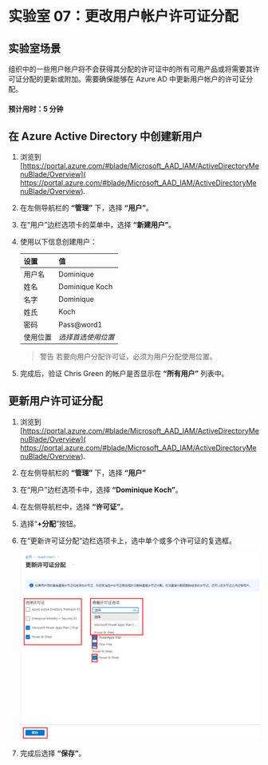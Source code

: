﻿---
lab:
    title: '07 - 更改用户帐户许可证分配'
    learning path: '01'
    module: '模块 02 - 创建、配置和管理标识'
---

# 实验室 07：更改用户帐户许可证分配

## 实验室场景

组织中的一些用户帐户将不会获得其分配的许可证中的所有可用产品或将需要其许可证分配的更新或附加。需要确保能够在 Azure AD 中更新用户帐户的许可证分配。

#### 预计用时：5 分钟

## 在 Azure Active Directory 中创建新用户

1. 浏览到 [https://portal.azure.com/#blade/Microsoft_AAD_IAM/ActiveDirectoryMenuBlade/Overview]( https://portal.azure.com/#blade/Microsoft_AAD_IAM/ActiveDirectoryMenuBlade/Overview).

1. 在左侧导航栏的 **“管理”** 下，选择 **“用户”**。

1. 在“用户”边栏选项卡的菜单中，选择 **“新建用户”**。

1. 使用以下信息创建用户：

    | **设置**| **值**|
    | :--- | :--- |
    | 用户名| Dominique|
    | 姓名| Dominique Koch|
    | 名字| Dominique|
    | 姓氏| Koch|
    | 密码| Pass@word1|
    | 使用位置| *选择首选使用位置*|

    >警告
    >若要向用户分配许可证，必须为用户分配使用位置。

1. 完成后，验证 Chris Green 的帐户是否显示在 **“所有用户”** 列表中。

## 更新用户许可证分配

1. 浏览到 [https://portal.azure.com/#blade/Microsoft_AAD_IAM/ActiveDirectoryMenuBlade/Overview]( https://portal.azure.com/#blade/Microsoft_AAD_IAM/ActiveDirectoryMenuBlade/Overview).

1. 在左侧导航栏的 **“管理”** 下，选择 **“用户”**

1. 在“用户”边栏选项卡中，选择 **“Dominique Koch”**。

1. 在左侧导航栏中，选择 **“许可证”**。

1. 选择“**+分配**”按钮。 

1. 在“更新许可证分配”边栏选项卡上，选中单个或多个许可证的复选框。

    ![显示“更新许可证分配”页的屏幕图像，其中突出显示许可证选项](./media/lp1-mod2-assign-user-license-options.png)

1. 完成后选择 **“保存”**。
